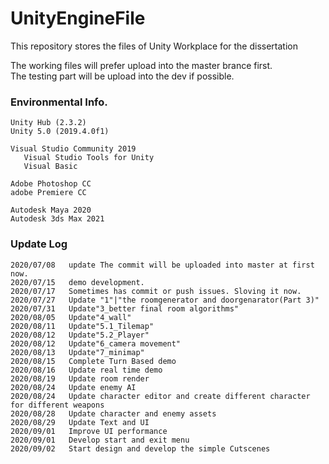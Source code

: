 # UnityEngineFile  
This repository stores the files of Unity Workplace for the dissertation
    
The working files will prefer upload into the master brance first.  
The testing part will be upload into the dev if possible.   


### Environmental Info.  
    Unity Hub (2.3.2)   
    Unity 5.0 (2019.4.0f1)   
    
    Visual Studio Community 2019   
       Visual Studio Tools for Unity   
       Visual Basic   
    
    Adobe Photoshop CC  
    adobe Premiere CC
    
    Autodesk Maya 2020  
    Autodesk 3ds Max 2021  



### Update Log  
    2020/07/08   update The commit will be uploaded into master at first now.  
    2020/07/15   demo development.     
    2020/07/17   Sometimes has commit or push issues. Sloving it now.    
    2020/07/27   Update "1"|"the roomgenerator and doorgenarator(Part 3)"   
    2020/07/31   Update"3_better final room algorithms"   
    2020/08/05   Update"4_wall"   
    2020/08/11   Update"5.1_Tilemap" 
    2020/08/12   Update"5.2_Player"  
    2020/08/12   Update"6_camera movement"  
    2020/08/13   Update"7_minimap"
    2020/08/15   Complete Turn Based demo  
    2020/08/16   Update real time demo  
    2020/08/19   Update room render  
    2020/08/24   Update enemy AI  
    2020/08/24   Update character editor and create different character for different weapons  
    2020/08/28   Update character and enemy assets   
    2020/08/29   Update Text and UI   
    2020/09/01   Improve UI performance   
    2020/09/01   Develop start and exit menu   
    2020/09/02   Start design and develop the simple Cutscenes   
